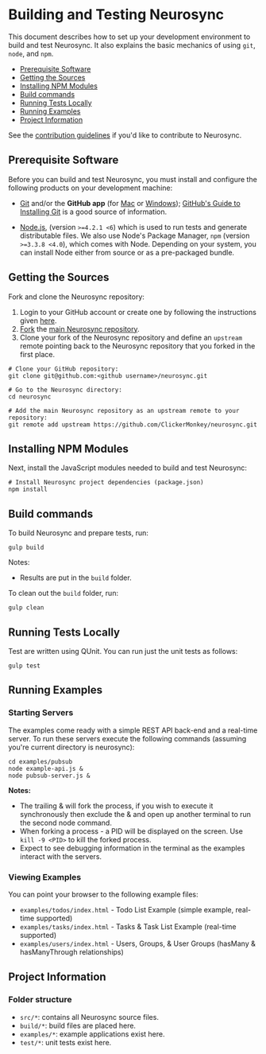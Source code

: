 # Building and Testing Neurosync

This document describes how to set up your development environment to build and test Neurosync. It also explains the basic mechanics of using `git`, `node`, and `npm`.

* [Prerequisite Software](#prerequisite-software)
* [Getting the Sources](#getting-the-sources)
* [Installing NPM Modules](#installing-npm-modules)
* [Build commands](#build-commands)
* [Running Tests Locally](#running-tests-locally)
* [Running Examples](#running-examples)
* [Project Information](#project-information)

See the [contribution guidelines](https://github.com/ClickerMonkey/neurosync/blob/master/CONTRIBUTING.md)
if you'd like to contribute to Neurosync.

## Prerequisite Software

Before you can build and test Neurosync, you must install and configure the
following products on your development machine:

* [Git](http://git-scm.com) and/or the **GitHub app** (for [Mac](http://mac.github.com) or
  [Windows](http://windows.github.com)); [GitHub's Guide to Installing
  Git](https://help.github.com/articles/set-up-git) is a good source of information.

* [Node.js](http://nodejs.org), (version `>=4.2.1 <6`) which is used to run tests and generate distributable files. We also use Node's Package Manager, `npm`
  (version `>=3.3.8 <4.0`), which comes with Node. Depending on your system, you can install Node either from
  source or as a pre-packaged bundle.

## Getting the Sources

Fork and clone the Neurosync repository:

1. Login to your GitHub account or create one by following the instructions given
   [here](https://github.com/signup/free).
2. [Fork](http://help.github.com/forking) the [main Neurosync
   repository](https://github.com/ClickerMonkey/neurosync).
3. Clone your fork of the Neurosync repository and define an `upstream` remote pointing back to
   the Neurosync repository that you forked in the first place.

```shell
# Clone your GitHub repository:
git clone git@github.com:<github username>/neurosync.git

# Go to the Neurosync directory:
cd neurosync

# Add the main Neurosync repository as an upstream remote to your repository:
git remote add upstream https://github.com/ClickerMonkey/neurosync.git
```

## Installing NPM Modules

Next, install the JavaScript modules needed to build and test Neurosync:

```shell
# Install Neurosync project dependencies (package.json)
npm install
```

## Build commands

To build Neurosync and prepare tests, run:

```shell
gulp build
```

Notes:
* Results are put in the `build` folder.

To clean out the `build` folder, run:

```shell
gulp clean
```

## Running Tests Locally

Test are written using QUnit. You can run just the unit tests as follows:

```shell
gulp test
```

## Running Examples

### Starting Servers

The examples come ready with a simple REST API back-end and a real-time server. To run these servers execute the following commands (assuming you're current directory is neurosync):

```shell
cd examples/pubsub
node example-api.js &
node pubsub-server.js &
```

**Notes:**
* The trailing & will fork the process, if you wish to execute it synchronously then exclude the & and open up another terminal to run the second node command.
* When forking a process - a PID will be displayed on the screen. Use `kill -9 <PID>` to kill the forked process.
* Expect to see debugging information in the terminal as the examples interact with the servers.

### Viewing Examples

You can point your browser to the following example files:

* `examples/todos/index.html` - Todo List Example (simple example, real-time supported)
* `examples/tasks/index.html` - Tasks & Task List Example (real-time supported)
* `examples/users/index.html` - Users, Groups, & User Groups (hasMany & hasManyThrough relationships)

## Project Information

### Folder structure

* `src/*`: contains all Neurosync source files.
* `build/*`: build files are placed here.
* `examples/*`: example applications exist here.
* `test/*`: unit tests exist here.
